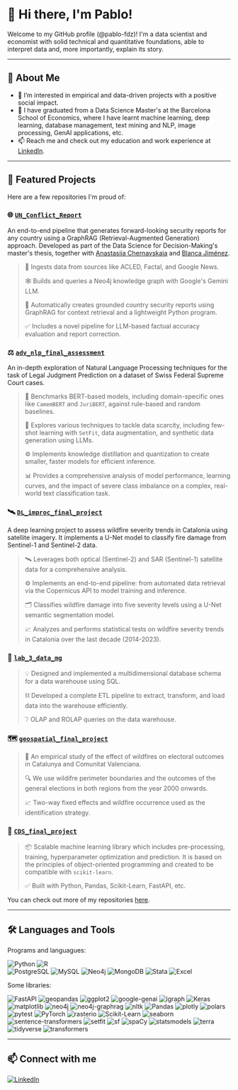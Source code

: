 # 👋 Hi there, I'm Pablo!

Welcome to my GitHub profile (@pablo-fdz)! I'm a data scientist and economist with solid technical and quantitative foundations, able to interpret data and, more importantly, explain its story.

---

## 🚀 About Me

- 👀 I’m interested in empirical and data-driven projects with a positive social impact.
- 🌱 I have graduated from a Data Science Master's at the Barcelona School of Economics, where I have learnt machine learning, deep learning, database management, text mining and NLP, image processing, GenAI applications, etc.
- 📫 Reach me and check out my education and work experience at [LinkedIn](https://www.linkedin.com/in/fernandez-alburquerque).

---

## 🌟 Featured Projects

Here are a few repositories I'm proud of:

### 🌐 [`UN_Conflict_Report`](https://github.com/pablo-fdz/UN_Conflict_Report)

An end-to-end pipeline that generates forward-looking security reports for any country using a GraphRAG (Retrieval-Augmented Generation) approach. Developed as part of the Data Science for Decision-Making's master's thesis, together with [Anastasiia Chernavskaia](https://github.com/ananstr) and [Blanca Jiménez](https://github.com/blancajimenezzzz).

> 📰 Ingests data from sources like ACLED, Factal, and Google News.
>
> 🕸️ Builds and queries a Neo4j knowledge graph with Google's Gemini LLM.
>
> 📝 Automatically creates grounded country security reports using GraphRAG for context retrieval and a lightweight Python program.
>
> ✅ Includes a novel pipeline for LLM-based factual accuracy evaluation and report correction.

### ⚖️ [`adv_nlp_final_assessment`](https://github.com/pablo-fdz/adv_nlp_final_assessment)

An in-depth exploration of Natural Language Processing techniques for the task of Legal Judgment Prediction on a dataset of Swiss Federal Supreme Court cases.

> 🤖 Benchmarks BERT-based models, including domain-specific ones like `CamemBERT` and `JuriBERT`, against rule-based and random baselines.
>
> 🧪 Explores various techniques to tackle data scarcity, including few-shot learning with `SetFit`, data augmentation, and synthetic data generation using LLMs.
>
> ⚙️ Implements knowledge distillation and quantization to create smaller, faster models for efficient inference.
>
> 📊 Provides a comprehensive analysis of model performance, learning curves, and the impact of severe class imbalance on a complex, real-world text classification task.

### 🛰️ [`DL_improc_final_project`](https://github.com/pablo-fdz/DL_improc_final_project)

A deep learning project to assess wildfire severity trends in Catalonia using satellite imagery. It implements a U-Net model to classify fire damage from Sentinel-1 and Sentinel-2 data.

> 🛰️ Leverages both optical (Sentinel-2) and SAR (Sentinel-1) satellite data for a comprehensive analysis.
>
> ⚙️ Implements an end-to-end pipeline: from automated data retrieval via the Copernicus API to model training and inference.
>
> 🗂️ Classifies wildfire damage into five severity levels using a U-Net semantic segmentation model.
>
> 📈 Analyzes and performs statistical tests on wildfire severity trends in Catalonia over the last decade (2014-2023).

### 🚛 [`lab_3_data_mg`](https://github.com/pablo-fdz/lab_3_data_mg)
> 💡 Designed and implemented a multidimensional database schema for a data warehouse using SQL.
>
> ⛓️ Developed a complete ETL pipeline to extract, transform, and load data into the warehouse efficiently.
>
> ❔ OLAP and ROLAP queries on the data warehouse.

### 🗺️ [`geospatial_final_project`](https://github.com/pablo-fdz/geospatial_final_project)
> 🧪 An empirical study of the effect of wildfires on electoral outcomes in Catalunya and Comunitat Valenciana.
> 
> 🔍 We use wildifre perimeter boundaries and the outcomes of the general elections in both regions from the year 2000 onwards.
> 
> 📈 Two-way fixed effects and wildfire occurrence used as the identification strategy.

### 🔧 [`CDS_final_project`](https://github.com/pablo-fdz/CDS_final_project)
> 📦 Scalable machine learning library which includes pre-processing, training, hyperparameter optimization and prediction. It is based on the principles of object-oriented programming and created to be compatible with `scikit-learn`.
> 
> ✅ Built with Python, Pandas, Scikit-Learn, FastAPI, etc. 

You can check out more of my repositories [here](https://github.com/pablo-fdz?tab=repositories).

---

## 🛠️ Languages and Tools

Programs and languagues:

![Python](https://img.shields.io/badge/Python-3670A0?style=for-the-badge&logo=python&logoColor=ffdd54)
![R](https://img.shields.io/badge/R-276DC3?style=for-the-badge&logo=r&logoColor=white)	
![PostgreSQL](https://img.shields.io/badge/PostgreSQL-316192?style=for-the-badge&logo=postgresql&logoColor=white)
![MySQL](https://img.shields.io/badge/MySQL-4479A1?style=for-the-badge&logo=mysql&logoColor=white)
![Neo4j](https://img.shields.io/badge/Neo4j-008CC1?style=for-the-badge&logo=neo4j&logoColor=white)
![MongoDB](https://img.shields.io/badge/MongoDB-47A248?style=for-the-badge&logo=mongodb&logoColor=white)
![Stata](https://img.shields.io/badge/Stata-1A4F9C?style=for-the-badge&logo=stata&logoColor=white)
![Excel](https://img.shields.io/badge/Microsoft_Excel-217346?style=for-the-badge&logo=microsoft-excel&logoColor=white)

Some libraries:

![FastAPI](https://img.shields.io/badge/FastAPI-005571?style=for-the-badge&logo=fastapi)
![geopandas](https://img.shields.io/badge/geopandas-139C5A?style=for-the-badge&logo=python&logoColor=white)
![ggplot2](https://img.shields.io/badge/ggplot2-2C3E50?style=for-the-badge&logo=r&logoColor=white)
![google-genai](https://img.shields.io/badge/google--genai-4285F4?style=for-the-badge&logo=google&logoColor=white)
![igraph](https://img.shields.io/badge/igraph-E84A27?style=for-the-badge&logo=python&logoColor=white)
![Keras](https://img.shields.io/badge/Keras-D00000?style=for-the-badge&logo=keras&logoColor=white)
![matplotlib](https://img.shields.io/badge/matplotlib-3776AB?style=for-the-badge&logo=python&logoColor=white)
![neo4j](https://img.shields.io/badge/neo4j-008CC1?style=for-the-badge&logo=neo4j&logoColor=white)
![neo4j-graphrag](https://img.shields.io/badge/neo4j--graphrag-008CC1?style=for-the-badge&logo=neo4j&logoColor=white)
![nltk](https://img.shields.io/badge/nltk-FFB300?style=for-the-badge&logo=python&logoColor=black)
![Pandas](https://img.shields.io/badge/Pandas-150458?style=for-the-badge&logo=pandas)
![plotly](https://img.shields.io/badge/plotly-3F4F75?style=for-the-badge&logo=plotly&logoColor=white)
![polars](https://img.shields.io/badge/polars-FFDD00?style=for-the-badge&logo=python&logoColor=black)
![pytest](https://img.shields.io/badge/pytest-0A9EDC?style=for-the-badge&logo=pytest&logoColor=white)
![PyTorch](https://img.shields.io/badge/PyTorch-EE4C2C?style=for-the-badge&logo=pytorch&logoColor=white)
![rasterio](https://img.shields.io/badge/rasterio-4B8BBE?style=for-the-badge&logo=python&logoColor=white)
![Scikit-Learn](https://img.shields.io/badge/Scikit--Learn-F7931E?style=for-the-badge&logo=scikit-learn&logoColor=white)
![seaborn](https://img.shields.io/badge/seaborn-4C8CBF?style=for-the-badge&logo=python&logoColor=white)
![sentence-transformers](https://img.shields.io/badge/sentence--transformers-FF6F00?style=for-the-badge&logo=huggingface&logoColor=white)
![setfit](https://img.shields.io/badge/setfit-FF6F00?style=for-the-badge&logo=huggingface&logoColor=white)
![sf](https://img.shields.io/badge/sf-2E8B57?style=for-the-badge&logo=r&logoColor=white)
![spaCy](https://img.shields.io/badge/spaCy-09A3D5?style=for-the-badge&logo=spacy&logoColor=white)
![statsmodels](https://img.shields.io/badge/statsmodels-003366?style=for-the-badge&logo=python&logoColor=white)
![terra](https://img.shields.io/badge/terra-228B22?style=for-the-badge&logo=r&logoColor=white)
![tidyverse](https://img.shields.io/badge/tidyverse-1D91C0?style=for-the-badge&logo=r&logoColor=white)
![transformers](https://img.shields.io/badge/transformers-FF6F00?style=for-the-badge&logo=huggingface&logoColor=white)

<!-- ---

## 📊 GitHub Stats

![Your GitHub stats](https://github-readme-stats.vercel.app/api?username=yourusername&show_icons=true&theme=default)
![Top Langs](https://github-readme-stats.vercel.app/api/top-langs/?username=yourusername&layout=compact&theme=default) -->

---

## 📫 Connect with me

[![LinkedIn](https://img.shields.io/badge/-LinkedIn-blue?style=flat-square&logo=linkedin)](https://www.linkedin.com/in/fernandez-alburquerque)

<!---
pablo-fdz/pablo-fdz is a ✨ special ✨ repository because its `README.md` (this file) appears on your GitHub profile.
You can click the Preview link to take a look at your changes.
--->
